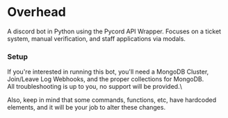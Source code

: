 # Overhead
A discord bot in Python using the Pycord API Wrapper. Focuses on a ticket system, manual verification, and staff applications via modals.

### Setup
If you're interested in running this bot, you'll need a MongoDB Cluster, Join/Leave Log Webhooks, and the proper collections for MongoDB.\
All troubleshooting is up to you, no support will be provided.\

Also, keep in mind that some commands, functions, etc, have hardcoded elements, and it will be your job to alter these changes.
